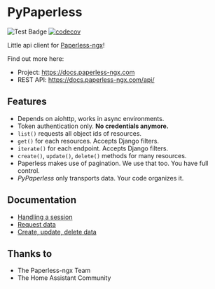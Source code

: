 # PyPaperless

![Test Badge](https://github.com/tb1337/paperless-api/actions/workflows/test.yml/badge.svg) [![codecov](https://codecov.io/gh/tb1337/paperless-api/graph/badge.svg?token=IMXRBK3HRE)](https://codecov.io/gh/tb1337/paperless-api)

Little api client for [Paperless-ngx](https://github.com/paperless-ngx/paperless-ngx)!

Find out more here:

* Project: https://docs.paperless-ngx.com
* REST API: https://docs.paperless-ngx.com/api/

## Features

- Depends on aiohttp, works in async environments.
- Token authentication only. **No credentials anymore.**
- `list()` requests all object ids of resources.
- `get()` for each resources. Accepts Django filters.
- `iterate()` for each endpoint. Accepts Django filters.
- `create()`, `update()`, `delete()` methods for many resources.
- Paperless makes use of pagination. We use that too. You have full control.
- *PyPaperless* only transports data. Your code organizes it.

## Documentation

* [Handling a session](docs/SESSION.md)
* [Request data](docs/REQUEST.md)
* [Create, update, delete data](docs/CRUD.md)

## Thanks to

* The Paperless-ngx Team
* The Home Assistant Community
